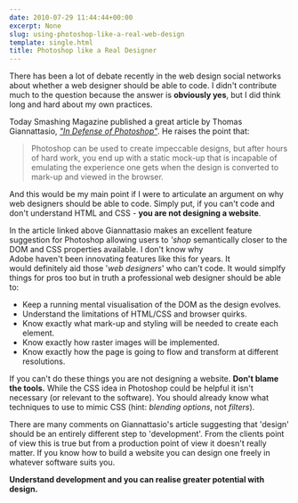 ```yaml
---
date: 2010-07-29 11:44:44+00:00
excerpt: None
slug: using-photoshop-like-a-real-web-design
template: single.html
title: Photoshop like a Real Designer
---
```


There has been a lot of debate recently in the web design social networks about whether a web designer should be able to code. I didn't contribute much to the question because the answer is **obviously yes**, but I did think long and hard about my own practices.

Today Smashing Magazine published a great article by Thomas Giannattasio, [*"In Defense of Photoshop"*](http://www.smashingmagazine.com/2010/07/29/in-defense-of-photoshop/). He raises the point that:


<blockquote><p>Photoshop can be used to create impeccable designs, but after hours of hard work, you end up with a static mock-up that is incapable of emulating the experience one gets when the design is converted to mark-up and viewed in the browser.</p></blockquote>


And this would be my main point if I were to articulate an argument on why web designers should be able to code. Simply put, if you can't code and don't understand HTML and CSS - **you are not designing a website**.

In the article linked above Giannattasio makes an excellent feature suggestion for Photoshop allowing users to *'shop* semantically closer to the DOM and CSS properties available. I don't know why Adobe haven't been innovating features like this for years. It would definitely aid those '*web designers*' who can't code. It would simplfy things for pros too but in truth a professional web designer should be able to:


* Keep a running mental visualisation of the DOM as the design evolves.
* Understand the limitations of HTML/CSS and browser quirks.
* Know exactly what mark-up and styling will be needed to create each element.
* Know exactly how raster images will be implemented.
* Know exactly how the page is going to flow and transform at different resolutions.


If you can't do these things you are not designing a website. **Don't blame the tools.** While the CSS idea in Photoshop could be helpful it isn't necessary (or relevant to the software). You should already know what techniques to use to mimic CSS (hint: *blending options*, not *filters*).

There are many comments on Giannattasio's article suggesting that 'design' should be an entirely different step to 'development'. From the clients point of view this is true but from a production point of view it doesn't really matter. If you know how to build a website you can design one freely in whatever software suits you.

**Understand development and you can realise greater potential with design.**
